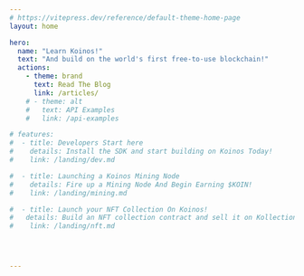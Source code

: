 ```yaml
---
# https://vitepress.dev/reference/default-theme-home-page
layout: home

hero:
  name: "Learn Koinos!"
  text: "And build on the world's first free-to-use blockchain!"
  actions:
    - theme: brand
      text: Read The Blog
      link: /articles/
    # - theme: alt
    #   text: API Examples
    #   link: /api-examples

# features:
#  - title: Developers Start here
#    details: Install the SDK and start building on Koinos Today!
#    link: /landing/dev.md

#  - title: Launching a Koinos Mining Node
#    details: Fire up a Mining Node And Begin Earning $KOIN!
#    link: /landing/mining.md

#  - title: Launch your NFT Collection On Koinos!
#   details: Build an NFT collection contract and sell it on Kollections!
#    link: /landing/nft.md




---
```

